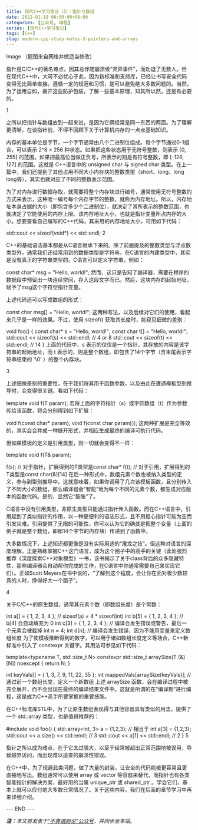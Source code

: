 ```yaml
---
title: 现代C++学习笔记（3）：指针与数组
date: 2022-01-19 00:00:00+08:00
categories: [公众号, 编程]
series: [现代C++学习笔记]
tags: [C++]
slug: modern-cpp-study-notes-3-pointers-and-arrays
---
```


Image
（题图来自网络并做适当修改）

指针是C/C++的著名难点，因其总伴随崩溃级“灵异事件”，而劝退了无数人。但在现代C++中，大可不必忧心于此，因为新标准和支持库，已经让书写安全代码变得无比简单直接。遵循一定的规范和习惯，是可以避免绝大多数问题的。当然，为了运用自如，揭开这些防护包装，了解一些基本原理，知其所以然，还是有必要的。

1

之所以把指针与数组放到一起来说，是因为它俩经常是同一东西的两面。为了理解更清晰，在谈指针前，不得不回顾下关于计算机内存的一点点基础知识。

内存的基本单位是字节，一个字节通常由八个二进制位组成。每个字节通过0-1组合，可以表示 2^8 = 256 种状态。如果把这些状态用于无符号整数，则表示 [0, 255] 的范围。如果把最高位当做正负号，所表示的则是有符号整数，即 [-128, 127] 的范围。这就是 C++语言中的 unsigned char 与 signed char 类型。在上一篇中，我们还提到了其他占用不同大小内存块的整数类型（short、long、long long等），其实也就对应了不同的整数表示范围。

为了对内存进行数据存取，就需要将整个内存块进行编号，通常使用无符号整数的方式来表示，这种唯一编号每个内存字节的整数，就称为内存地址。所以，内存地址本身占据的大小（即包含多少个二进制位），就决定了其所表示的整数范围，也就决定了它能使用的内存上限。该内存地址大小，也就是指针变量所占内存的大小。想要查看自己编写的C++代码，其采用的内存地址大小，可用如下代码：

std::cout << sizeof(void*) << std::endl;
2

C++的基础语法基本都是从C语言继承下来的。除了前面提及的整数类型与浮点数类型外，通常我们还经常用到的数据类型是字符串。在C语言的内建类型中，其实是没有真正的字符串类型的。C语言可以定义字符串，例如：

const char* msg = "Hello, world!";
然而，这只是告知了编译器，需要在程序的数据段中预留出一块连续空间，存入这段文字而已。然后，这块内存的起始地址，赋予了msg这个字符型指针变量。

上述代码还可以写成数组的形式：

const char msg[] = "Hello, world!";
这两种写法，以及后续对它们的使用，看起来几乎是一样的效果。不过，使用 sizeof() 获取其长度时，能窥见细微的差别：

void foo() {
  const char* s = "Hello, world!";
  const char t[] = "Hello, world!";
  std::cout << sizeof(s) << std::endl; // 4 or 8
  std::cout << sizeof(t) << std::endl; // 14
}
上面的代码中，s 表示的仅仅是一个指针，其存放的内容是该字符串的起始地址，而 t 表示的，则是整个数组，即包含了14个字节（含末尾表示字符串结束的 '\0' ）的整个内存块。

3

上述细微差别的重要性，在于我们将其用于函数参数，以及由此在遭遇模板型别推导时，会变得很关键。看如下代码：

template<typename T>
void f(T param);
若将上面的字符指针（s）或字符数组（t）作为参数传给该函数，将会分别得到如下扩展：

void f(const char* param);
void f(const char param[]);
这两种扩展是完全等效的，其实会合并成一种展开形式，并相应生成最终的编译可执行代码。

但如果模板的定义是引用类型，则一切就会变得不一样：

template<typename T>
void f(T& param);

f(s); // 对于指针，扩展得到的T类型是const char*
f(t); // 对于引用，扩展得到的T类型是const char(&)[14]
在后一种形式中，数组元素个数也被纳入类型的定义，参与到型别推导中。这就意味着，如果你调用了几次该模板函数，且分别传入了不同大小的数组，那么编译器会“智能”地为每个不同的元素个数，都生成对应版本的函数代码。是的，显然它“膨胀”了。

C语言中没有引用类型，非原生类型只能通过指针传入函数。而在C++语言中，引用起到了类似指针的作用，以一种更便利的语法形式，且不用担心指针可能为空而引发灾难。引用提供了无限的可能性，你可以认为它的确就是把整个变量（上面的例子就是整个数组，即那14个字节的内存块）传递到了函数中。

大多数情况下，上述知识都更像是没有实际用途的“屠龙之技”。但这种对语言的深度理解，正是熟练掌握C++这门语言，成为这个圈子中的高手的关键（此处强烈推荐《深度探索C++对象模型》一书，该书揭示了关于class背后的众多隐藏特性，那些编译器会自动帮你完成的工作，在C语言中你通常需要自己来实现它们）。正如Scott Meyers在书中说的，“了解到这个程度，会让你在面对极少数较真的人时，挣得好大一个面子”。

4

关于C/C++的原生数组，通常其元素个数（即数组长度）是个常数：

int a[] = { 1, 2, 3, 4 }; // sizeof(a) = 4 * sizeof(int)
int b[5] = { 1, 2, 3, 4 }; // b[4] 会自动填充为 0
int c[3] = { 1, 2, 3, 4 }; // 编译会发生错误或警告，最后一个元素会被截掉
int n = 4;
int d[n]; // 编译会发生错误，因为不能用变量来定义数组长度
为了使模板推断得到的数字，可以用于诸如数组长度定义等场合，C++新标准中引入了 constexpr 关键字。其用法可参见如下代码：

template<typename T, std::size_t N>
constexpr std::size_t arraySize(T (&)[N]) noexcept
{
  return N;
}

int keyVals[] = { 1, 3, 7, 9, 11, 22, 35 };
int mappedVals[arraySize(keyVals)]; // 通过前一个数组长度，定义一个新数组
上述 arraySize 函数，会在编译过程中被完全展开，而不会出现在最终的编译结果文件中。这就是所谓的在“编译期”进行编程，这是成为C++高手所要掌握的重要技能。

在C++标准库STL中，为了让原生数组表现得与其他容器具有类似的用法，提供了一个 std::array 类型，也是值得推荐的：

#include <array>
void foo()
{
  std::array<int, 3> a = {1,2,3}; // 相当于 int a[3] = {1,2,3};
  std::cout << a.size() << std::endl; // 3
  std::cout << a[1] << std::endl; // 2
}
5

指针之所以成为难点，在于它太过强大，以至于经常被超出正常范围地被误用，导致越界访问，而出现难以追查的崩溃性错误。

在C++中，为了规避此类问题，做了大量的封装，让安全的代码能被更容易且更直接地写出。数组通常可以使用 array 或 vector 等容器来替代，而指针也有各类智能指针的解决方案，最好用的当属 unique_ptr 或 shared_ptr 。学会它们，基本上就可以应付绝大多数日常情况了。关于这些内容，我们在后面的章节学习中再来详细介绍。

<div class="p-5 text-center">--- END ---</div>

<i><b>注：</b>本文首发表于[“不靠谱颜论”公众号](https://mp.weixin.qq.com/s/zieV1X1z2YpNUp0ydv3a_g)，并同步至本站。</i>
